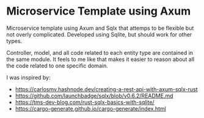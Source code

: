 # Microservice Template using Axum
Microservice template using Axum and Sqlx that attemps to be flexible but not overly 
complicated. Developed using Sqlite, but should work for other types.

Controller, model, and all code related to each entity type are contained in
the same module. It feels to me like that makes it easier to reason about all the
code related to one specific domain.

I was inspired by:
* https://carlosmv.hashnode.dev/creating-a-rest-api-with-axum-sqlx-rust
* https://github.com/launchbadge/sqlx/blob/v0.6.2/README.md
* https://tms-dev-blog.com/rust-sqlx-basics-with-sqlite/
* https://cargo-generate.github.io/cargo-generate/index.html
